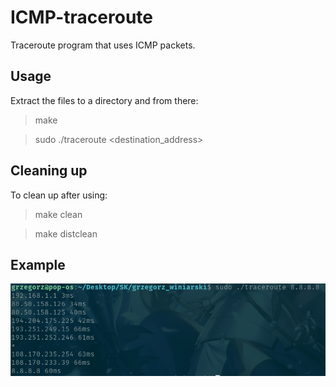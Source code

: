 # ICMP-traceroute
Traceroute program that uses ICMP packets. 

## Usage
Extract the files to a directory and from there:
> make

> sudo ./traceroute <destination_address>

## Cleaning up
To clean up after using:
> make clean

> make distclean

## Example
![cyk](exampleT.png?raw=true "exampleT")
